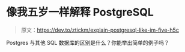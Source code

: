 # 像我五岁一样解释 PostgreSQL

> 原文：<https://dev.to/ztickm/explain-postgresql-like-im-five-h5c>

Postgres 与其他 SQL 数据库的区别是什么？你能举出简单的例子吗？